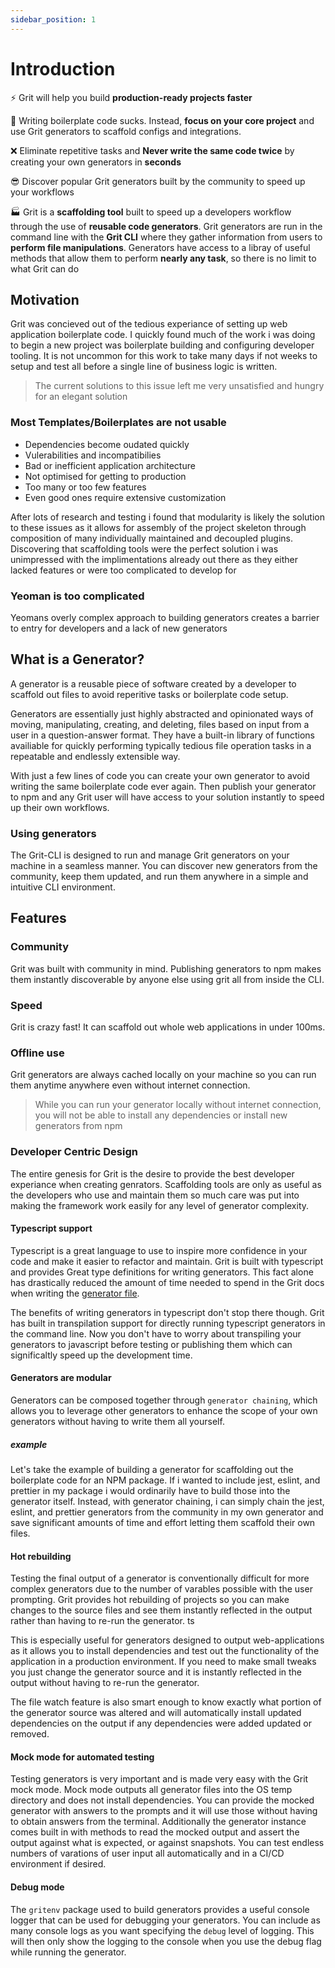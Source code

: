```yaml
---
sidebar_position: 1
---
```


# Introduction

⚡️ Grit will help you build **production-ready projects faster**

🎯 Writing boilerplate code sucks. Instead, **focus on your core project** and use Grit generators to scaffold configs and integrations.

❌ Eliminate repetitive tasks and **Never write the same code twice** by creating your own generators in **seconds**

😎 Discover popular Grit generators built by the community to speed up your workflows

🏭 Grit is a **scaffolding tool** built to speed up a developers workflow through the use of **reusable code generators**. Grit generators are run in the command line with the **Grit CLI** where they gather information from users to **perform file manipulations**. Generators have access to a libray of useful methods that allow them to perform **nearly any task**, so there is no limit to what Grit can do

## Motivation

Grit was concieved out of the tedious experiance of setting up web application boilerplate code. I quickly found much of the work i was doing to begin a new project was boilerplate building and configuring developer tooling. It is not uncommon for this work to take many days if not weeks to setup and test all before a single line of business logic is written.

> The current solutions to this issue left me very unsatisfied and hungry for an elegant solution

### Most Templates/Boilerplates are not usable

- Dependencies become oudated quickly
- Vulerabilities and incompatibilies
- Bad or inefficient application architecture
- Not optimised for getting to production
- Too many or too few features
- Even good ones require extensive customization

After lots of research and testing i found that modularity is likely the solution to these issues as it allows for assembly of the project skeleton through composition of many individually maintained and decoupled plugins. Discovering that scaffolding tools were the perfect solution i was unimpressed with the implimentations already out there as they either lacked features or were too complicated to develop for

### Yeoman is too complicated

Yeomans overly complex approach to building generators creates a barrier to entry for developers and a lack of new generators

## What is a Generator?

A generator is a reusable piece of software created by a developer to scaffold out files to avoid reperitive tasks or boilerplate code setup.

Generators are essentially just highly abstracted and opinionated ways of moving, manipulating, creating, and deleting, files based on input from a user in a question-answer format. They have a built-in library of functions availiable for quickly performing typically tedious file operation tasks in a repeatable and endlessly extensible way.

With just a few lines of code you can create your own generator to avoid writing the same boilerplate code ever again. Then publish your generator to npm and any Grit user will have access to your solution instantly to speed up their own workflows.

### Using generators

The Grit-CLI is designed to run and manage Grit generators on your machine in a seamless manner. You can discover new generators from the community, keep them updated, and run them anywhere in a simple and intuitive CLI environment.

## Features

### Community

Grit was built with community in mind. Publishing generators to npm makes them instantly discoverable by anyone else using grit all from inside the CLI.

### Speed

Grit is crazy fast! It can scaffold out whole web applications in under 100ms.

### Offline use

Grit generators are always cached locally on your machine so you can run them anytime anywhere even without internet connection.

> While you can run your generator locally without internet connection, you will not be able to install any dependencies or install new generators from npm

### Developer Centric Design

The entire genesis for Grit is the desire to provide the best developer experiance when creating genrators. Scaffolding tools are only as useful as the developers who use and maintain them so much care was put into making the framework work easily for any level of generator complexity.

#### Typescript support

Typescript is a great language to use to inspire more confidence in your code and make it easier to refactor and maintain. Grit is built with typescript and provides Great type definitions for writing generators. This fact alone has drastically reduced the amount of time needed to spend in the Grit docs when writing the [generator file](generator-file/overview).

The benefits of writing generators in typescript don't stop there though. Grit has built in transpilation support for directly running typescript generators in the command line. Now you don't have to worry about transpiling your generators to javascript before testing or publishing them which can significaltly speed up the development time.

#### Generators are modular

Generators can be composed together through `generator chaining`, which allows you to leverage other generators to enhance the scope of your own generators without having to write them all yourself.

##### example

Let's take the example of building a generator for scaffolding out the boilerplate code for an NPM package. If i wanted to include jest, eslint, and prettier in my package i would ordinarily have to build those into the generator itself. Instead, with generator chaining, i can simply chain the jest, eslint, and prettier generators from the community in my own generator and save significant amounts of time and effort letting them scaffold their own files.

#### Hot rebuilding

Testing the final output of a generator is conventionally difficult for more complex generators due to the number of varables possible with the user prompting. Grit provides hot rebuilding of projects so you can make changes to the source files and see them instantly reflected in the output rather than having to re-run the generator. ts

This is especially useful for generators designed to output web-applications as it allows you to install dependencies and test out the functionality of the application in a production environment. If you need to make small tweaks you just change the generator source and it is instantly reflected in the output without having to re-run the generator.

The file watch feature is also smart enough to know exactly what portion of the generator source was altered and will automatically install updated dependencies on the output if any dependencies were added updated or removed.

#### Mock mode for automated testing

Testing generators is very important and is made very easy with the Grit mock mode. Mock mode outputs all generator files into the OS temp directory and does not install dependencies. You can provide the mocked generator with answers to the prompts and it will use those without having to obtain answers from the terminal. Additionally the generator instance comes built in with methods to read the mocked output and assert the output against what is expected, or against snapshots. You can test endless numbers of varations of user input all automatically and in a CI/CD environment if desired.

#### Debug mode

The `gritenv` package used to build generators provides a useful console logger that can be used for debugging your generators. You can include as many console logs as you want specifying the `debug` level of logging. This will then only show the logging to the console when you use the debug flag while running the generator.
